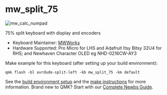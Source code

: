 # mw_split_75

![mw_calc_numpad](https://imgur.com/gallery/vG6tKQD)

75% split keyboard with display and encoders

* Keyboard Maintainer: [MWWorks](https://github.com/MWWorks/)
* Hardware Supported: Pro Micro for LHS and Adafruit Itsy Bitsy 32U4 for RHS; and Newhaven Character OLED eg NHD-0216CW-AY3

Make example for this keyboard (after setting up your build environment):

    qmk flash -bl avrdude-split-left -kb mw_split_75 -km default

See the [build environment setup](https://docs.qmk.fm/#/getting_started_build_tools) and the [make instructions](https://docs.qmk.fm/#/getting_started_make_guide) for more information. Brand new to QMK? Start with our [Complete Newbs Guide](https://docs.qmk.fm/#/newbs).
